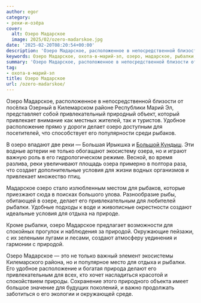 ```yaml
---
author: egor
category:
- реки-и-озёра
cover:
  alt: Озеро Мадарское
  image: 2025/02/ozero-madarskoe.jpg
date: '2025-02-20T08:20:54+00:00'
description: 'Озеро Мадарское, расположенное в непосредственной близости от посёлка Озерный в Килемарском районе Республики Марий Эл, представляет собой привлекательный...'
keywords: Озеро Мадарское, охота-в-марий-эл, озеро, мадарское, рыбалки, привлекает, удобное, расположение, делает, рыбаков, реки, только, озера, условия, привлекательным, создают, отдыха
summary: 'Озеро Мадарское, расположенное в непосредственной близости от посёлка Озерный в Килемарском районе Республики Марий Эл, представляет собой привлекательный...'
tag:
- охота-в-марий-эл
title: Озеро Мадарское
url: /ozero-madarskoe/
---
```


Озеро Мадарское, расположенное в непосредственной близости от посёлка Озерный в Килемарском районе Республики Марий Эл, представляет собой привлекательный природный объект, который привлекает внимание как местных жителей, так и туристов. Удобное расположение прямо у дороги делает озеро доступным для посетителей, что способствует его популярности среди рыбаков.

В озеро впадают две реки — Большая Ирыкшка и [Большой Кундыш](/reka-bolshoj-kundysh/). Эти водные артерии не только обогащают экосистему озера, но и играют важную роль в его гидрологическом режиме. Весной, во время разлива, реки увеличивают площадь озера примерно в полтора раза, что создает дополнительные условия для жизни водных организмов и привлекает множество птиц.

Мадарское озеро стало излюбленным местом для рыбаков, которые приезжают сюда в поисках большого улова. Разнообразие рыбы, обитающей в озере, делает его привлекательным для любителей рыбалки. Удобные подходы к воде и живописные окрестности создают идеальные условия для отдыха на природе.

Кроме рыбалки, озеро Мадарское предлагает возможности для спокойных прогулок и наблюдения за природой. Окружающие пейзажи, с их зелеными лугами и лесами, создают атмосферу уединения и гармонии с природой.

Озеро Мадарское — это не только важный элемент экосистемы Килемарского района, но и популярное место для отдыха и рыбалки. Его удобное расположение и богатая природа делают его привлекательным для всех, кто хочет насладиться красотой и спокойствием природы. Сохранение этого природного объекта имеет большое значение для будущих поколений, и важно продолжать заботиться о его экологии и окружающей среде.